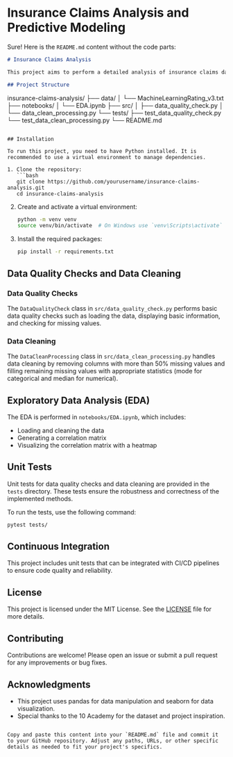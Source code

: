# Insurance Claims Analysis and Predictive Modeling

Sure! Here is the `README.md` content without the code parts:

```markdown
# Insurance Claims Analysis

This project aims to perform a detailed analysis of insurance claims data. The analysis focuses on data quality checks, data cleaning, and exploratory data analysis (EDA) to derive meaningful insights that can help in improving marketing strategies, attracting new clients, and optimizing insurance products.

## Project Structure

```
insurance-claims-analysis/
├── data/
│   └── MachineLearningRating_v3.txt
├── notebooks/
│   └── EDA.ipynb
├── src/
│   ├── data_quality_check.py
│   └── data_clean_processing.py
└── tests/
    ├── test_data_quality_check.py
    └── test_data_clean_processing.py
└── README.md
```

## Installation

To run this project, you need to have Python installed. It is recommended to use a virtual environment to manage dependencies. 

1. Clone the repository:
   ```bash
   git clone https://github.com/yourusername/insurance-claims-analysis.git
   cd insurance-claims-analysis
   ```

2. Create and activate a virtual environment:
   ```bash
   python -m venv venv
   source venv/bin/activate  # On Windows use `venv\Scripts\activate`
   ```

3. Install the required packages:
   ```bash
   pip install -r requirements.txt
   ```

## Data Quality Checks and Data Cleaning

### Data Quality Checks

The `DataQualityCheck` class in `src/data_quality_check.py` performs basic data quality checks such as loading the data, displaying basic information, and checking for missing values.

### Data Cleaning

The `DataCleanProcessing` class in `src/data_clean_processing.py` handles data cleaning by removing columns with more than 50% missing values and filling remaining missing values with appropriate statistics (mode for categorical and median for numerical).

## Exploratory Data Analysis (EDA)

The EDA is performed in `notebooks/EDA.ipynb`, which includes:
- Loading and cleaning the data
- Generating a correlation matrix
- Visualizing the correlation matrix with a heatmap

## Unit Tests

Unit tests for data quality checks and data cleaning are provided in the `tests` directory. These tests ensure the robustness and correctness of the implemented methods.

To run the tests, use the following command:
```bash
pytest tests/
```

## Continuous Integration

This project includes unit tests that can be integrated with CI/CD pipelines to ensure code quality and reliability.

## License

This project is licensed under the MIT License. See the [LICENSE](LICENSE) file for more details.

## Contributing

Contributions are welcome! Please open an issue or submit a pull request for any improvements or bug fixes.

## Acknowledgments

- This project uses pandas for data manipulation and seaborn for data visualization.
- Special thanks to the 10 Academy for the dataset and project inspiration.
```

Copy and paste this content into your `README.md` file and commit it to your GitHub repository. Adjust any paths, URLs, or other specific details as needed to fit your project's specifics.
